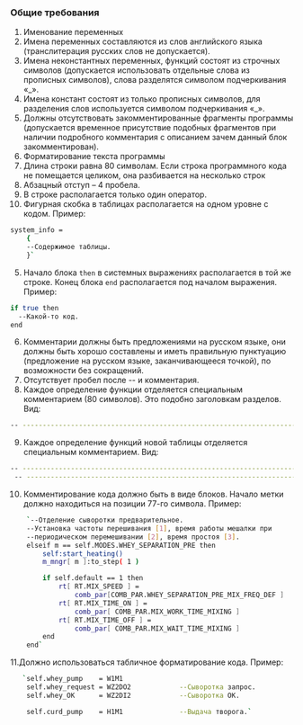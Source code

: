 ### Общие требования
1. Именование переменных
1.	Имена переменных составляются из слов английского языка (транслитерация русских слов не допускается).
2.	Имена неконстантных переменных, функций состоят из строчных символов (допускается использовать отдельные слова из прописных символов), слова разделятся символом подчеркивания «_».
3.	Имена констант состоят из только прописных символов, для разделения слов используется символом подчеркивания «_».
4.	Должны отсутствовать закомментированные фрагменты программы (допускается временное присутствие подобных фрагментов при наличии подробного комментария с описанием зачем данный блок закомментирован).
2. Форматирование текста программы
1.	Длина строки равна 80 символам. Если строка программного кода не помещается целиком, она разбивается на несколько строк
2.	Абзацный отступ – 4 пробела.   
3.	В строке располагается только один оператор.
4.	Фигурная скобка в таблицах располагается на одном уровне с кодом. 
Пример: 
```sh
system_info = 
    {
    --Содержимое таблицы. 
    }`
```	
5. Начало блока `then` в системных выражениях располагается в той же строке. Конец блока `end` располагается под началом выражения.
Пример: 
```sh
if true then 
  --Какой-то код. 
end
```
6.	Комментарии должны быть предложениями на русском языке, они должны быть хорошо составлены и иметь правильную пунктуацию (предложение на русском языке, заканчивающееся точкой), по возможности без сокращений.
7.	Отсутствует пробел после -- и комментария.
8.	Каждое определение функции отделяется специальным комментарием (80 символов). Это подобно заголовкам разделов. Вид:
```sh
-- -----------------------------------------------------------------------------
```
9.	Каждое определение функций новой таблицы отделяется специальным комментарием.  Вид:
```sh
-- -----------------------------------------------------------------------------
 -- -----------------------------------------------------------------------------
 ```
10.	Комментирование кода должно быть в виде блоков. Начало метки должно находиться на позиции 77-го символа. 
Пример:
```sh
    `--Отделение сыворотки предварительное.
    --Установка частоты перешивания [1], время работы мешалки при
    --периодическом перемешивании [2], время простоя [3].
    elseif m == self.MODES.WHEY_SEPARATION_PRE then
        self:start_heating()
        m_mngr[ m ]:to_step( 1 )

        if self.default == 1 then
            rt[ RT.MIX_SPEED ] =
                comb_par[COMB_PAR.WHEY_SEPARATION_PRE_MIX_FREQ_DEF ]        --1
            rt[ RT.MIX_TIME_ON ] =
                comb_par[ COMB_PAR.MIX_WORK_TIME_MIXING ]                   --2
            rt[ RT.MIX_TIME_OFF ] =
                comb_par[ COMB_PAR.MIX_WAIT_TIME_MIXING ]                   --3
        end
    end`
```
11.Должно использоваться табличное форматирование кода.
Пример:
```sh
   `self.whey_pump    = W1M1
    self.whey_request = WZ2DO2            --Сыворотка запрос.
    self.whey_OK      = WZ2DI2            --Сыворотка ОК.

    self.curd_pump    = H1M1              --Выдача творога.`
```



